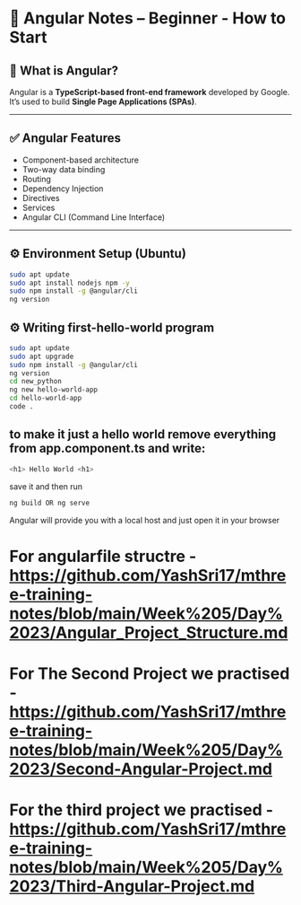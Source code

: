# 🚀 Angular Notes – Beginner - How to Start

## 📌 What is Angular?
Angular is a **TypeScript-based front-end framework** developed by Google. It’s used to build **Single Page Applications (SPAs)**.

---

## ✅ Angular Features
- Component-based architecture
- Two-way data binding
- Routing
- Dependency Injection
- Directives
- Services
- Angular CLI (Command Line Interface)

---

## ⚙️ Environment Setup (Ubuntu)
```bash
sudo apt update
sudo apt install nodejs npm -y
sudo npm install -g @angular/cli
ng version
```

## ⚙️ Writing first-hello-world program
```bash
sudo apt update
sudo apt upgrade
sudo npm install -g @angular/cli
ng version
cd new_python
ng new hello-world-app
cd hello-world-app
code .
```
## to make it just a hello world remove everything from app.component.ts and write:
```bash
<h1> Hello World <h1>
```
save it and then run 
```bash
ng build OR ng serve
```
Angular will provide you with a local host and just open it in your browser

# For angularfile structre - https://github.com/YashSri17/mthree-training-notes/blob/main/Week%205/Day%2023/Angular_Project_Structure.md
# For The Second Project we practised - https://github.com/YashSri17/mthree-training-notes/blob/main/Week%205/Day%2023/Second-Angular-Project.md
# For the third project we practised - https://github.com/YashSri17/mthree-training-notes/blob/main/Week%205/Day%2023/Third-Angular-Project.md
